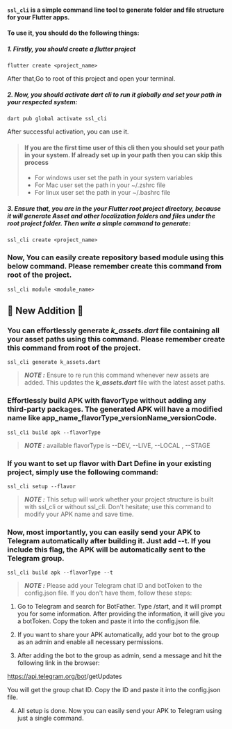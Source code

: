 #### `ssl_cli` is a simple command line tool to generate folder and file structure for your Flutter apps.

#### To use it, you should do the following things:

##### 1. Firstly, you should create a flutter project

    flutter create <project_name>

After that,Go to root of this project and open your terminal.

##### 2. Now, you should activate dart cli to run it globally and set your path in your respected system:

    dart pub global activate ssl_cli

After successful activation, you can use it.

> #### If you are the first time user of this cli then you should set your path in your system. If already set up in your path then you can skip this process
>
> - For windows user set the path in your system variables
> - For Mac user set the path in your ~/.zshrc file
> - For linux user set the path in your ~/.bashrc file

##### 3. Ensure that, you are in the your Flutter root project directory, because it will generate Asset and other localization folders and files under the root project folder. Then write a simple command to generate:

    ssl_cli create <project_name>


### Now, You can easily create repository based module using this below command. Please remember create this command from root of the project.

    ssl_cli module <module_name>


## 🌟 New Addition 🌟
### You can effortlessly generate **_k_assets.dart_** file containing all your asset paths using this command. Please remember create this command from root of the project.

    ssl_cli generate k_assets.dart


> **_NOTE :_**  Ensure to re run this command whenever new assets are added. This updates the **_k_assets.dart_** file with the latest asset paths.

### Effortlessly build APK with flavorType without adding any third-party packages. The generated APK will have a modified name like app_name_flavorType_versionName_versionCode.

    ssl_cli build apk --flavorType 

> **_NOTE :_**  available flavorType is --DEV, --LIVE, --LOCAL , --STAGE



### If you want to set up flavor with Dart Define in your existing project, simply use the following command: 

    ssl_cli setup --flavor

> **_NOTE :_**  This setup will work whether your project structure is built with ssl_cli or without ssl_cli. Don't hesitate; use this command to modify your APK name and save time.

### Now, most importantly, you can easily send your APK to Telegram automatically after building it. Just add --t. If you include this flag, the APK will be automatically sent to the Telegram group.

    ssl_cli build apk --flavorType --t



> **_NOTE :_** Please add your Telegram chat ID and botToken to the config.json file. If you don't have them, follow these steps:

1. Go to Telegram and search for BotFather. Type /start, and it will prompt you for some information. After providing the information, it will give you a botToken. Copy the token and paste it into the config.json file.

2. If you want to share your APK automatically, add your bot to the group as an admin and enable all necessary permissions.

3. After adding the bot to the group as admin, send a message and hit the following link in the browser:
 
 https://api.telegram.org/bot<yourBotToken>/getUpdates
 
 You will get the group chat ID. Copy the ID and paste it into the config.json file.

4. All setup is done. Now you can easily send your APK to Telegram using just a single command.  